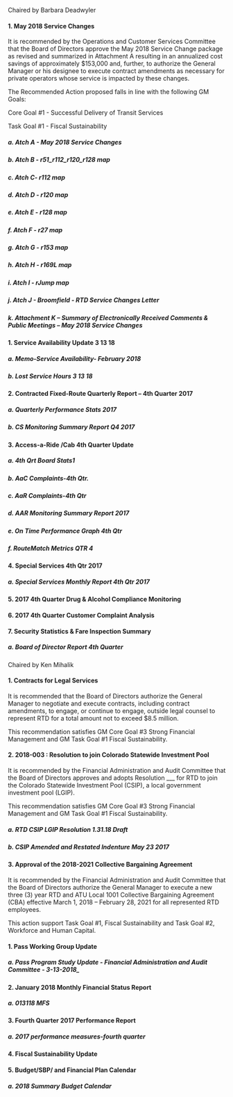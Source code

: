 Chaired by Barbara Deadwyler

#### 1. May 2018 Service Changes

It is recommended by the Operations and Customer Services Committee that the Board of Directors approve the May 2018 Service Change package as revised and summarized in Attachment A resulting in an annualized cost savings of approximately $153,000 and, further, to authorize the General Manager or his designee to execute contract amendments as necessary for private operators whose service is impacted by these changes.

The Recommended Action proposed falls in line with the following GM Goals:

Core Goal #1 - Successful Delivery of Transit Services

Task Goal #1 - Fiscal Sustainability

##### a. Atch A - May 2018 Service Changes

##### b. Atch B - r51_r112_r120_r128 map

##### c. Atch C- r112 map

##### d. Atch D - r120 map

##### e. Atch E - r128 map

##### f. Atch F - r27 map

##### g. Atch G - r153 map

##### h. Atch H - r169L map

##### i. Atch I - rJump map

##### j. Atch J - Broomfield - RTD Service Changes  Letter

##### k. Attachment K – Summary of Electronically Received Comments & Public Meetings – May 2018 Service Changes

#### 1. Service Availability Update 3 13 18

##### a. Memo-Service Availability- February 2018

##### b. Lost Service Hours 3 13 18

#### 2. Contracted Fixed-Route Quarterly Report – 4th Quarter 2017

##### a. Quarterly Performance Stats 2017

##### b. CS Monitoring Summary Report Q4 2017

#### 3. Access-a-Ride /Cab 4th Quarter Update

##### a. 4th Qrt Board Stats1

##### b. AaC Complaints-4th Qtr.

##### c. AaR Complaints-4th Qtr

##### d. AAR Monitoring Summary Report 2017

##### e. On Time Performance Graph 4th Qtr

##### f. RouteMatch Metrics QTR 4

#### 4. Special Services 4th Qtr 2017

##### a. Special Services Monthly Report 4th Qtr 2017

#### 5. 2017 4th Quarter Drug & Alcohol Compliance Monitoring

#### 6. 2017 4th Quarter Customer Complaint Analysis

#### 7. Security Statistics & Fare Inspection Summary

##### a. Board of Director Report 4th Quarter

Chaired by Ken Mihalik

#### 1. Contracts for Legal Services

It is recommended that the Board of Directors authorize the General Manager to negotiate and execute contracts, including contract amendments, to engage, or continue to engage, outside legal counsel to represent RTD for a total amount not to exceed $8.5 million.

This recommendation satisfies GM Core Goal #3 Strong Financial Management and GM Task Goal #1 Fiscal Sustainability.

#### 2. 2018-003 : Resolution to join Colorado Statewide Investment Pool

It is recommended by the Financial Administration and Audit Committee that the Board of Directors approves and adopts Resolution ___ for RTD to join the Colorado Statewide Investment Pool (CSIP), a local government investment pool (LGIP).

This recommendation satisfies GM Core Goal #3 Strong Financial Management and GM Task Goal #1 Fiscal Sustainability.

##### a. RTD CSIP LGIP Resolution 1.31.18 Draft

##### b. CSIP Amended and Restated Indenture May 23 2017

#### 3. Approval of the 2018-2021 Collective Bargaining Agreement

It is recommended by the Financial Administration and Audit Committee that the Board of Directors authorize the General Manager to execute a new three (3) year RTD and ATU Local 1001 Collective Bargaining Agreement (CBA) effective March 1, 2018 – February 28, 2021 for all represented RTD employees.

This action support Task Goal #1, Fiscal Sustainability and Task Goal #2, Workforce and Human Capital.

#### 1. Pass Working Group Update

##### a. Pass Program Study Update  - Financial Administration and Audit Committee  - 3-13-2018_

#### 2. January 2018 Monthly Financial Status Report

##### a. 013118 MFS

#### 3. Fourth Quarter 2017 Performance Report

##### a. 2017 performance measures-fourth quarter

#### 4. Fiscal Sustainability Update

#### 5. Budget/SBP/ and Financial Plan Calendar

##### a. 2018 Summary Budget Calendar